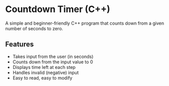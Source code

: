 # Countdown Timer (C++)

A simple and beginner-friendly C++ program that counts down from a given number of seconds to zero.


## Features

- Takes input from the user (in seconds)
- Counts down from the input value to 0
- Displays time left at each step
- Handles invalid (negative) input
- Easy to read, easy to modify


